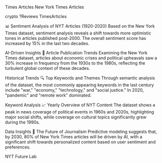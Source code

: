 Times
Articles
New York Times Articles

crypto ?Reviews TimesArticles 

📊 Sentiment Analysis of NYT Articles (1920-2020)
Based on the New York Times dataset, sentiment analysis reveals a shift towards more optimistic tones in articles published post-2000. The overall sentiment score has increased by 15% in the last two decades.

AI-Driven Insights
📅 Article Publication Trends
Examining the New York Times dataset, articles about economic crises and political upheavals saw a 30% increase in frequency from the 1930s to the 1980s, reflecting the turbulent global context of these decades.

Historical Trends
🔍 Top Keywords and Themes
Through semantic analysis of the dataset, the most commonly appearing keywords in the last century include "war," "economy," "technology," and "social justice." In 2020, "pandemic" and "remote work" dominated.

Keyword Analysis
📈 Yearly Overview of NYT Content
The dataset shows a peak in news coverage of political events in 1960s and 2020s, highlighting major social shifts, while coverage on cultural topics significantly grew during the 1990s.

Data Insights
🔮 The Future of Journalism
Predictive modeling suggests that, by 2030, 80% of New York Times articles will be driven by AI, with a significant shift towards personalized content based on user sentiment and preferences.

NYT Future Lab
